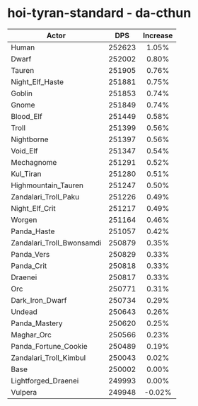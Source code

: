 # hoi-tyran-standard - da-cthun
| Actor | DPS | Increase |
|---|:---:|:---:|
|Human|252623|1.05%|
|Dwarf|252002|0.80%|
|Tauren|251905|0.76%|
|Night_Elf_Haste|251881|0.75%|
|Goblin|251853|0.74%|
|Gnome|251849|0.74%|
|Blood_Elf|251449|0.58%|
|Troll|251399|0.56%|
|Nightborne|251397|0.56%|
|Void_Elf|251347|0.54%|
|Mechagnome|251291|0.52%|
|Kul_Tiran|251280|0.51%|
|Highmountain_Tauren|251247|0.50%|
|Zandalari_Troll_Paku|251226|0.49%|
|Night_Elf_Crit|251217|0.49%|
|Worgen|251164|0.46%|
|Panda_Haste|251057|0.42%|
|Zandalari_Troll_Bwonsamdi|250879|0.35%|
|Panda_Vers|250829|0.33%|
|Panda_Crit|250818|0.33%|
|Draenei|250817|0.33%|
|Orc|250771|0.31%|
|Dark_Iron_Dwarf|250734|0.29%|
|Undead|250643|0.26%|
|Panda_Mastery|250620|0.25%|
|Maghar_Orc|250566|0.23%|
|Panda_Fortune_Cookie|250489|0.19%|
|Zandalari_Troll_Kimbul|250043|0.02%|
|Base|250002|0.00%|
|Lightforged_Draenei|249993|0.00%|
|Vulpera|249948|-0.02%|
